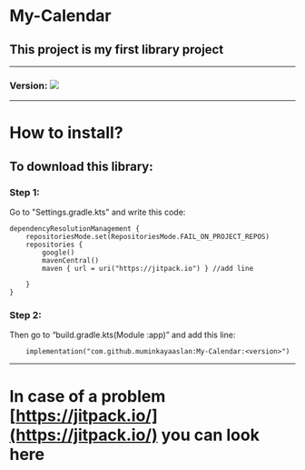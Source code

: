 # My-Calendar
## This project is my first library project
---
### Version: [![](https://jitpack.io/v/muminkayaaslan/My-Calendar.svg)](https://jitpack.io/#muminkayaaslan/My-Calendar) 
---
# How to install?
## To download this library:
### Step 1: 
Go to "Settings.gradle.kts" and write this code:
````
dependencyResolutionManagement {
    repositoriesMode.set(RepositoriesMode.FAIL_ON_PROJECT_REPOS)
    repositories {
        google()
        mavenCentral()
        maven { url = uri("https://jitpack.io") } //add line

    }
}
````

### Step 2: 
Then go to “build.gradle.kts(Module :app)” and add this line:
````
    implementation("com.github.muminkayaaslan:My-Calendar:<version>")
````
---
# In case of a problem [https://jitpack.io/](https://jitpack.io/) you can look here

